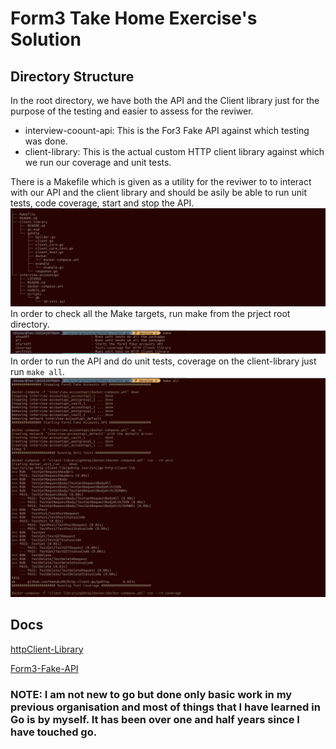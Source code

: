 # Form3 Take Home Exercise's Solution

## Directory Structure
In the root directory, we have both the API and the Client library just for the purpose of the testing and easier to assess for the reviwer.
- interview-coount-api: This is the For3 Fake API against which testing was done.
- client-library: This is the actual custom HTTP client library against which we run our coverage and unit tests. 


There is a Makefile which is given as a utility for the reviwer to to interact with our API and the client library and should be asily be able to run unit tests, code coverage, start and stop the API.
![Screenshot](.images/dir_structure.png)
In order to check all the Make targets, run make from the prject root directory.
![Screenshot](.images/make_targets.png)
In order to run the API and do unit tests, coverage on the client-library just run `make all`.
![Screenshot](.images/make_all.png)

## Docs
[httpClient-Library](client-library/README.md)

[Form3-Fake-API](interview-accountapi/README.md)

### NOTE: I am not new to go but done only basic work in my previous organisation and most of things that I have learned in Go is by myself. It has been over one and half years since I have touched go.